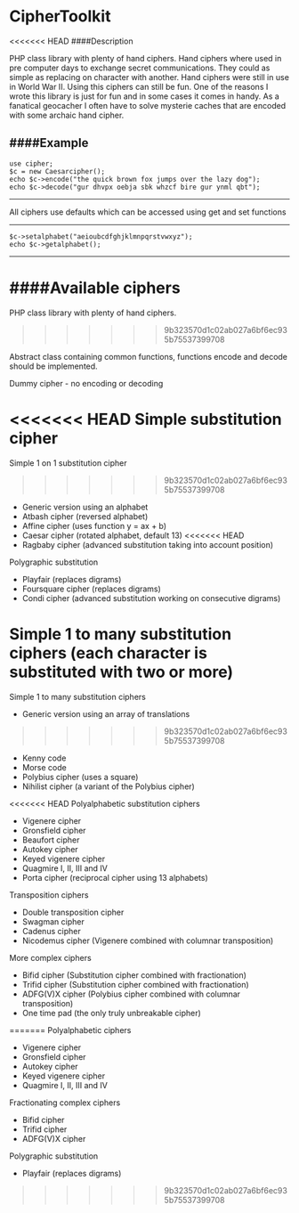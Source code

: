 # CipherToolkit

<<<<<<< HEAD
####Description

PHP class library with plenty of hand ciphers. Hand ciphers where used in pre computer days to exchange secret communications. They could as simple as replacing on character with another. Hand ciphers were still in use in World War II. Using this ciphers can still be fun. One of the reasons I wrote this library is just for fun and in some cases it comes in handy. As a fanatical geocacher I often have to solve mysterie caches that are encoded with some archaic hand cipher.

####Example
---
    use cipher;
    $c = new Caesarcipher();
    echo $c->encode("the quick brown fox jumps over the lazy dog");
    echo $c->decode("gur dhvpx oebja sbk whzcf bire gur ynml qbt");
---

All ciphers use defaults which can be accessed using get and set functions

---
    $c->setalphabet("aeioubcdfghjklmnpqrstvwxyz");
    echo $c->getalphabet();
---


####Available ciphers
=======
PHP class library with plenty of hand ciphers.
>>>>>>> 9b323570d1c02ab027a6bf6ec935b75537399708

Abstract class containing common functions, functions encode and decode should be implemented.

Dummy cipher - no encoding or decoding

<<<<<<< HEAD
Simple substitution cipher
=======
Simple 1 on 1 substitution cipher
>>>>>>> 9b323570d1c02ab027a6bf6ec935b75537399708
- Generic version using an alphabet
- Atbash cipher (reversed alphabet)
- Affine cipher (uses function y = ax + b)
- Caesar cipher (rotated alphabet, default 13)
<<<<<<< HEAD
- Ragbaby cipher (advanced substitution taking into account position)

Polygraphic substitution
- Playfair (replaces digrams)
- Foursquare cipher (replaces digrams)
- Condi cipher (advanced substitution working on consecutive digrams)

Simple 1 to many substitution ciphers (each character is substituted with two or more)
=======

Simple 1 to many substitution ciphers
- Generic version using an array of translations
>>>>>>> 9b323570d1c02ab027a6bf6ec935b75537399708
- Kenny code
- Morse code
- Polybius cipher (uses a square)
- Nihilist cipher (a variant of the Polybius cipher)

<<<<<<< HEAD
Polyalphabetic substitution ciphers
- Vigenere cipher
- Gronsfield cipher
- Beaufort cipher
- Autokey cipher
- Keyed vigenere cipher
- Quagmire I, II, III and IV
- Porta cipher (reciprocal cipher using 13 alphabets)

Transposition ciphers
- Double transposition cipher
- Swagman cipher
- Cadenus cipher
- Nicodemus cipher (Vigenere combined with columnar transposition)

More complex ciphers
- Bifid cipher    (Substitution cipher combined with fractionation)
- Trifid cipher   (Substitution cipher combined with fractionation)
- ADFG(V)X cipher (Polybius cipher combined with columnar transposition)
- One time pad    (the only truly unbreakable cipher)


=======
Polyalphabetic ciphers
- Vigenere cipher
- Gronsfield cipher
- Autokey cipher
- Keyed vigenere cipher
- Quagmire I, II, III and IV

Fractionating complex ciphers
- Bifid cipher
- Trifid cipher
- ADFG(V)X cipher

Polygraphic substitution
- Playfair (replaces digrams)
>>>>>>> 9b323570d1c02ab027a6bf6ec935b75537399708
